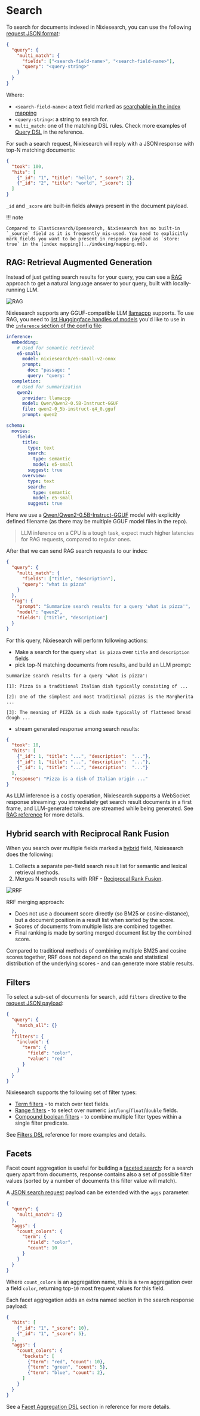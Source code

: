 # Search

To search for documents indexed in Nixiesearch, you can use the following [request JSON format](request.md):

```json
{
  "query": {
    "multi_match": {
      "fields": ["<search-field-name>", "<search-field-name>"],
      "query": "<query-string>"
    }
  }
}
```

Where:

* `<search-field-name>`: a text field marked as [searchable in the index mapping](../indexing/mapping.md)
* `<query-string>`: a string to search for.
* `multi_match`: one of the matching DSL rules. Check more examples of [Query DSL](query.md) in the reference.

For such a search request, Nixiesearch will reply with a JSON response with top-N matching documents:

```json
{
  "took": 100,
  "hits": [
    {"_id": "1", "title": "hello", "_score": 2},
    {"_id": "2", "title": "world", "_score": 1}
  ]
}
```

`_id` and `_score` are built-in fields always present in the document payload.

!!! note

    Compared to Elasticsearch/Opensearch, Nixiesearch has no built-in `_source` field as it is frequently mis-used. You need to explicitly mark fields you want to be present in response payload as `store: true` in the [index mapping](../indexing/mapping.md).

## RAG: Retrieval Augmented Generation

Instead of just getting search results for your query, you can use a [RAG](https://en.wikipedia.org/wiki/Retrieval-augmented_generation) approach to get a natural language answer to your query, built with locally-running LLM.

![RAG](../../img/rag.png)

Nixiesearch supports any GGUF-compatible LLM [llamacpp](https://github.com/ggerganov/llama.cpp) supports. To use RAG, you need to [list Huggingface handles of models](rag.md) you'd like to use in the [`inference` section of the config file](../../reference/config.md#ml-inference):

```yaml
inference:
  embedding:
    # Used for semantic retrieval
    e5-small:
      model: nixiesearch/e5-small-v2-onnx
      prompt:
        doc: "passage: "
        query: "query: "
  completion:
    # Used for summarization
    qwen2:
      provider: llamacpp
      model: Qwen/Qwen2-0.5B-Instruct-GGUF
      file: qwen2-0_5b-instruct-q4_0.gguf
      prompt: qwen2

schema:
  movies:
    fields:
      title:
        type: text
        search: 
          type: semantic
          model: e5-small
        suggest: true
      overview:
        type: text
        search: 
          type: semantic
          model: e5-small
        suggest: true
```

Here we use a [Qwen/Qwen2-0.5B-Instruct-GGUF](https://huggingface.co/Qwen/Qwen2-0.5B-Instruct-GGUF) model with explicitly defined filename (as there may be multiple GGUF model files in the repo).

> LLM inference on a CPU is a tough task, expect much higher latencies for RAG requests, compared to regular ones.

After that we can send RAG search requests to our index:

```json
{
  "query": {
    "multi_match": {
      "fields": ["title", "description"],
      "query": "what is pizza"
    }
  },
  "rag": {
    "prompt": "Summarize search results for a query 'what is pizza'",
    "model": "qwen2",
    "fields": ["title", "description"]
  }
}
```

For this query, Nixiesearch will perform following actions:
* Make a search for the query `what is pizza` over `title` and `description` fields
* pick top-N matching documents from results, and build an LLM prompt:
```
Summarize search results for a query 'what is pizza':

[1]: Pizza is a traditional Italian dish typically consisting of ...

[2]: One of the simplest and most traditional pizzas is the Margherita ...

[3]: The meaning of PIZZA is a dish made typically of flattened bread dough ...
```
* stream generated response among search results:

```json
{
  "took": 10,
  "hits": [
    {"_id": 1, "title": "...", "description":  "..."},
    {"_id": 1, "title": "...", "description":  "..."},
    {"_id": 1, "title": "...", "description":  "..."}
  ],
  "response": "Pizza is a dish of Italian origin ..."
}
```

As LLM inference is a costly operation, Nixiesearch supports a WebSocket response streaming: you immediately get search result documents in a first frame, and LLM-generated tokens are streamed while being generated. See [RAG reference](rag.md) for more details.


## Hybrid search with Reciprocal Rank Fusion

When you search over multiple fields marked a [hybrid](../indexing/mapping.md) field, Nixiesearch does the following:

1. Collects a separate per-field search result list for semantic and lexical retrieval methods.
2. Merges N search results with RRF - [Reciprocal Rank Fusion](https://dl.acm.org/doi/10.1145/1571941.1572114).

![RRF](../../img/hybridsearch.png)

RRF merging approach:

* Does not use a document score directly (so BM25 or cosine-distance), but a document position in a result list when sorted by the score.
* Scores of documents from multiple lists are combined together.
* Final ranking is made by sorting merged document list by the combined score.

Compared to traditional methods of combining multiple BM25 and cosine scores together, RRF does not depend on the scale and statistical distribution of the underlying scores - and can generate more stable results.

## Filters

To select a sub-set of documents for search, add `filters` directive to the [request JSON payload](request.md):

```json
{
  "query": {
    "match_all": {}
  },
  "filters": {
    "include": {
      "term": {
        "field": "color",
        "value": "red"
      }
    }
  }
}
```
Nixiesearch supports the following set of filter types:

* [Term filters](filter.md#term-filters) - to match over text fields.
* [Range filters](filter.md#range-filters) - to select over numeric `int`/`long`/`float`/`double` fields.
* [Compound boolean filters](filter.md#boolean-filters) - to combine multiple filter types within a single filter predicate.

See [Filters DSL](filter.md) reference for more examples and details.

## Facets

Facet count aggregation is useful for building a [faceted search](https://en.wikipedia.org/wiki/Faceted_search): for a search query apart from documents, response contains also a set of possible filter values (sorted by a number of documents this filter value will match).

A [JSON search request](request.md) payload can be extended with the `aggs` parameter:

```json
{
  "query": {
    "multi_match": {}
  },
  "aggs": {
    "count_colors": {
      "term": {
        "field": "color",
        "count": 10
      }
    }
  }
}
```

Where `count_colors` is an aggregation name, this is a `term` aggregation over a field `color`, returning top-`10` most frequent values for this field.

Each facet aggregation adds an extra named section in the search response payload:

```json
{
  "hits": [
    {"_id": "1", "_score": 10},
    {"_id": "1", "_score": 5},
  ],
  "aggs": {
    "count_colors": {
      "buckets": [
        {"term": "red", "count": 10},
        {"term": "green", "count": 5},
        {"term": "blue", "count": 2},
      ]
    }
  }
}
```

See a [Facet Aggregation DSL](facet.md) section in reference for more details.
